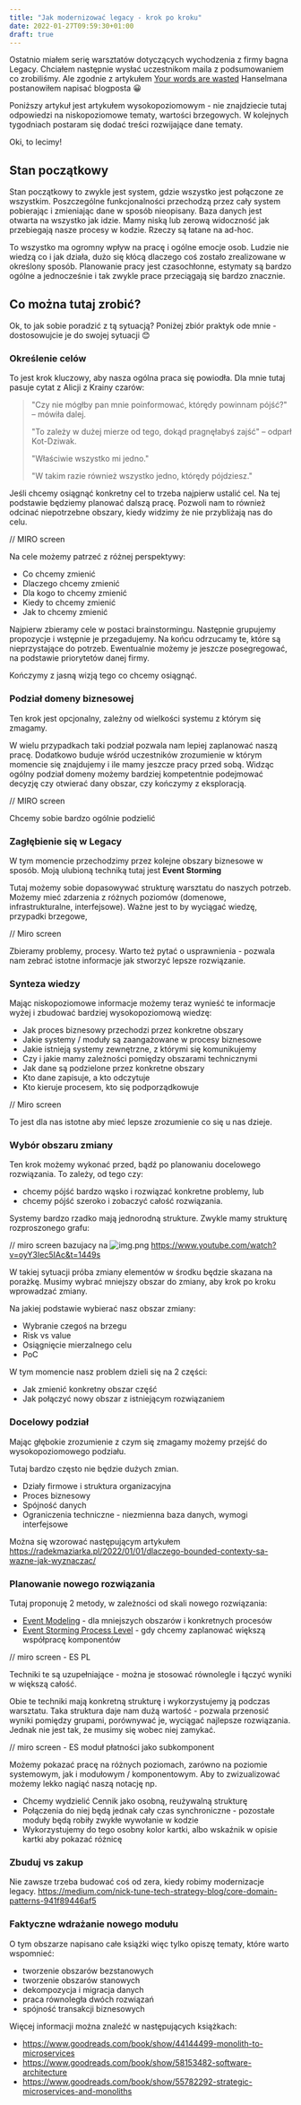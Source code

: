 ```yaml
---
title: "Jak modernizować legacy - krok po kroku"
date: 2022-01-27T09:59:30+01:00
draft: true
---
```


Ostatnio miałem serię warsztatów dotyczących wychodzenia z firmy bagna Legacy. Chciałem następnie wysłać uczestnikom maila z podsumowaniem co zrobiliśmy. Ale zgodnie z artykułem [Your words are wasted](https://www.hanselman.com/blog/your-words-are-wasted) Hanselmana postanowiłem napisać blogposta 😀 

Poniższy artykuł jest artykułem wysokopoziomowym - nie znajdziecie tutaj odpowiedzi na niskopoziomowe tematy, wartości brzegowych. W kolejnych tygodniach postaram się dodać treści rozwijające dane tematy.

Oki, to lecimy!

## Stan początkowy

Stan początkowy to zwykle jest system, gdzie wszystko jest połączone ze wszystkim. Poszczególne funkcjonalności przechodzą przez cały system pobierając i zmieniając dane w sposób nieopisany. Baza danych jest otwarta na wszystko jak idzie. Mamy niską lub zerową widoczność jak przebiegają nasze procesy w kodzie. Rzeczy są łatane na ad-hoc. 

To wszystko ma ogromny wpływ na pracę i ogólne emocje osob.
Ludzie nie wiedzą co i jak działa, dużo się kłócą dlaczego coś zostało zrealizowane w określony sposób. Planowanie pracy jest czasochłonne, estymaty są bardzo ogólne a jednocześnie i tak zwykle prace przeciągają się bardzo znacznie.

## Co można tutaj zrobić?
Ok, to jak sobie poradzić z tą sytuacją? Poniżej zbiór praktyk ode mnie - dostosowujcie je do swojej sytuacji 😊

### Określenie celów

To jest krok kluczowy, aby nasza ogólna praca się powiodła. Dla mnie tutaj pasuje cytat z Alicji z Krainy czarów:

> "Czy nie mógłby pan mnie poinformować, którędy powinnam pójść?" – mówiła dalej.
> 
> "To zależy w dużej mierze od tego, dokąd pragnęłabyś zajść" – odparł Kot-Dziwak.
> 
> "Właściwie wszystko mi jedno."
> 
> "W takim razie również wszystko jedno, którędy pójdziesz."
 
Jeśli chcemy osiągnąć konkretny cel to trzeba najpierw ustalić cel. Na tej podstawie będziemy planować dalszą pracę. Pozwoli nam to również odcinać niepotrzebne obszary, kiedy widzimy że nie przybliżają nas do celu. 

// MIRO screen

Na cele możemy patrzeć z różnej perspektywy:

- Co chcemy zmienić
- Dlaczego chcemy zmienić
- Dla kogo to chcemy zmienić
- Kiedy to chcemy zmienić
- Jak to chcemy zmienić

Najpierw zbieramy cele w postaci brainstormingu. Następnie grupujemy propozycje i wstępnie je przegadujemy. Na końcu odrzucamy te, które są nieprzystające do potrzeb. Ewentualnie możemy je jeszcze posegregować, na podstawie priorytetów danej firmy.

Kończymy z jasną wizją tego co chcemy osiągnąć.

### Podział domeny biznesowej

Ten krok jest opcjonalny, zależny od wielkości systemu z którym się zmagamy. 

W wielu przypadkach taki podział pozwala nam lepiej zaplanować naszą pracę. Dodatkowo buduje wśród uczestników zrozumienie w którym momencie się znajdujemy i ile mamy jeszcze pracy przed sobą. Widząc ogólny podział domeny możemy bardziej kompetentnie podejmować decyzję czy otwierać dany obszar, czy kończymy z eksploracją.

// MIRO screen

Chcemy sobie bardzo ogólnie podzielić 

### Zagłębienie się w Legacy

W tym momencie przechodzimy przez kolejne obszary biznesowe w sposób. Moją ulubioną techniką tutaj jest **Event Storming**

Tutaj możemy sobie dopasowywać strukturę warsztatu do naszych potrzeb. Możemy mieć zdarzenia z różnych poziomów (domenowe, infrastrukturalne, interfejsowe). Ważne jest to by wyciągać wiedzę, przypadki brzegowe, 

// Miro screen

Zbieramy problemy, procesy. Warto też pytać o usprawnienia - pozwala nam zebrać istotne informacje jak stworzyć lepsze rozwiązanie.

### Synteza wiedzy

Mając niskopoziomowe informacje możemy teraz wynieść te informacje wyżej i zbudować bardziej wysokopoziomową wiedzę:

- Jak proces biznesowy przechodzi przez konkretne obszary
- Jakie systemy / moduły są zaangażowane w procesy biznesowe
- Jakie istnieją systemy zewnętrzne, z którymi się komunikujemy
- Czy i jakie mamy zależności pomiędzy obszarami technicznymi
- Jak dane są podzielone przez konkretne obszary
- Kto dane zapisuje, a kto odczytuje
- Kto kieruje procesem, kto się podporządkowuje

// Miro screen

To jest dla nas istotne aby mieć lepsze zrozumienie co się u nas dzieje. 

### Wybór obszaru zmiany

Ten krok możemy wykonać przed, bądź po planowaniu docelowego rozwiązania. To zależy, od tego czy:

- chcemy pójść bardzo wąsko i rozwiązać konkretne problemy, lub
- chcemy pójść szeroko i zobaczyć całość rozwiązania.

Systemy bardzo rzadko mają jednorodną strukture. Zwykle mamy strukturę rozproszonego grafu:

// miro screen bazujacy na
![img.png](img.png)
https://www.youtube.com/watch?v=oyY3Iec5IAc&t=1449s

W takiej sytuacji próba zmiany elementów w środku będzie skazana na porażkę. Musimy wybrać mniejszy obszar do zmiany, aby krok po kroku wprowadzać zmiany.

Na jakiej podstawie wybierać nasz obszar zmiany:

- Wybranie czegoś na brzegu
- Risk vs value
- Osiągnięcie mierzalnego celu
- PoC 

W tym momencie nasz problem dzieli się na 2 części:

- Jak zmienić konkretny obszar część
- Jak połączyć nowy obszar z istniejącym rozwiązaniem

### Docelowy podział

Mając głębokie zrozumienie z czym się zmagamy możemy przejść do wysokopoziomowego podziału.

Tutaj bardzo często nie będzie dużych zmian.

- Działy firmowe i struktura organizacyjna
- Proces biznesowy
- Spójność danych
- Ograniczenia techniczne - niezmienna baza danych, wymogi interfejsowe

Można się wzorować następującym artykułem https://radekmaziarka.pl/2022/01/01/dlaczego-bounded-contexty-sa-wazne-jak-wyznaczac/

### Planowanie nowego rozwiązania

Tutaj proponuję 2 metody, w zależności od skali nowego rozwiązania:

- [Event Modeling](https://eventmodeling.org/) - dla mniejszych obszarów i konkretnych procesów
- [Event Storming Process Level](https://radekmaziarka.pl/szkolenia-i-warsztaty/event-storming-projektowanie-systemu) - gdy chcemy zaplanować większą współpracę komponentów

// miro screen - ES PL

Techniki te są uzupełniające - można je stosować równolegle i łączyć wyniki w większą całość. 

Obie te techniki mają konkretną strukturę i wykorzystujemy ją podczas warsztatu. Taka struktura daje nam dużą wartość - pozwala przenosić wyniki pomiędzy grupami, porównywać je, wyciągać najlepsze rozwiązania. Jednak nie jest tak, że musimy się wobec niej zamykać.

// miro screen - ES moduł płatności jako subkomponent

Możemy pokazać pracę na różnych poziomach, zarówno na poziomie systemowym, jak i modułowym / komponentowym. Aby to zwizualizować możemy lekko nagiąć naszą notację np. 

- Chcemy wydzielić Cennik jako osobną, reużywalną strukturę
- Połączenia do niej będą jednak cały czas synchroniczne - pozostałe moduły będą robiły zwykłe wywołanie w kodzie
- Wykorzystujemy do tego osobny kolor kartki, albo wskaźnik w opisie kartki aby pokazać różnicę

### Zbuduj vs zakup

Nie zawsze trzeba budować coś od zera, kiedy robimy modernizacje legacy.
https://medium.com/nick-tune-tech-strategy-blog/core-domain-patterns-941f89446af5

### Faktyczne wdrażanie nowego modułu

O tym obszarze napisano całe książki więc tylko opiszę tematy, które warto wspomnieć:

- tworzenie obszarów bezstanowych
- tworzenie obszarów stanowych
- dekompozycja i migracja danych
- praca równoległa dwóch rozwiązań
- spójność transakcji biznesowych

Więcej informacji można znaleźć w następujących książkach:

- https://www.goodreads.com/book/show/44144499-monolith-to-microservices
- https://www.goodreads.com/book/show/58153482-software-architecture
- https://www.goodreads.com/book/show/55782292-strategic-microservices-and-monoliths